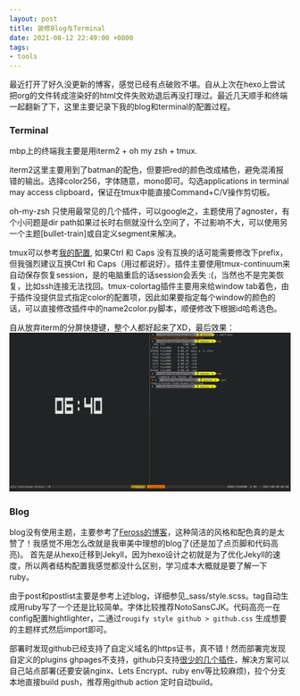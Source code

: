 ```yaml
---
layout: post
title: 装修Blog与Terminal
date: 2021-08-12 22:49:00 +0800
tags:
- tools
---
```


最近打开了好久没更新的博客，感觉已经有点破败不堪。自从上次在hexo上尝试把org的文件转成渲染好的html文件失败劝退后再没打理过。最近几天顺手和终端一起翻新了下，这里主要记录下我的blog和terminal的配置过程。
### Terminal
mbp上的终端我主要是用iterm2 + oh my zsh + tmux. 

iterm2这里主要用到了batman的配色，但要把red的颜色改成橘色，避免混淆报错的输出。选择color256，字体随意，mono即可。勾选applications in terminal may access clipboard，保证在tmux中能直接Command+C/V操作剪切板。

oh-my-zsh 只使用最常见的几个插件，可以google之，主题使用了agnoster，有个小问题是dir path如果过长时右侧就没什么空间了，不过影响不大，可以使用另一个主题[bullet-train]或自定义segment来解决。

tmux可以参考[我的配置](https://github.com/amwufiv/dotfiles/tree/master/tmux), 如果Ctrl 和 Caps 没有互换的话可能需要修改下prefix，但我强烈建议互换Ctrl 和 Caps（用过都说好）。插件主要使用tmux-continuum来自动保存恢复session，是的电脑重启的话session会丢失 :(，当然也不是完美恢复，比如ssh连接无法找回。tmux-colortag插件主要用来给window tab着色，由于插件没提供显式指定color的配置项，因此如果要指定每个window的颜色的话，可以直接修改插件中的name2color.py脚本，顺便修改下根据id哈希选色。

自从放弃iterm的分屏快捷键，整个人都好起来了XD，最后效果：
![terminal](/image/terminal.png)



### Blog
blog没有使用主题，主要参考了[Feross的博客](https://feross.org/)，这种简洁的风格和配色真的是太赞了！我感觉不用怎么改就是我审美中理想的blog了(还是加了点页脚和代码高亮)。
首先是从hexo迁移到Jekyll，因为hexo设计之初就是为了优化Jekyll的速度，所以两者结构配置我感觉都没什么区别，学习成本大概就是要了解一下ruby。

由于post和postlist主要是参考上述blog，详细参见_sass/style.scss。tag自动生成用ruby写了一个还是比较简单。字体比较推荐NotoSansCJK。代码高亮一在config配置hightlighter，二通过`rougify style github > github.css` 生成想要的主题样式然后import即可。

部署时发现github已经支持了自定义域名的https证书，真不错！然而部署完发现自定义的plugins ghpages不支持，github只支持[很少的几个插件](https://pages.github.com/versions/)，解决方案可以自己站点部署(还要安装nginx、Lets Encrypt、ruby env等比较麻烦)，拉个分支本地直接build push，推荐用github action 定时自动build。


